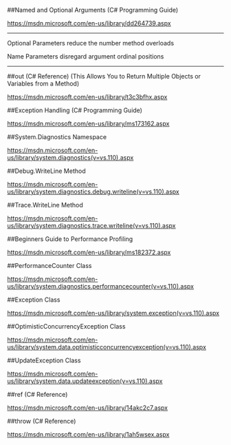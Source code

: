 ##Named and Optional Arguments (C# Programming Guide)

https://msdn.microsoft.com/en-us/library/dd264739.aspx

-----------------------------------------------------------------

Optional Parameters reduce the number  method overloads

Name Parameters disregard argument ordinal positions

-----------------------------------------------------------------

##out (C# Reference) (This Allows You to Return Multiple Objects or Variables from a Method)

https://msdn.microsoft.com/en-us/library/t3c3bfhx.aspx

##Exception Handling (C# Programming Guide)

https://msdn.microsoft.com/en-us/library/ms173162.aspx

##System.Diagnostics Namespace

https://msdn.microsoft.com/en-us/library/system.diagnostics(v=vs.110).aspx

##Debug.WriteLine Method

https://msdn.microsoft.com/en-us/library/system.diagnostics.debug.writeline(v=vs.110).aspx

##Trace.WriteLine Method

https://msdn.microsoft.com/en-us/library/system.diagnostics.trace.writeline(v=vs.110).aspx

##Beginners Guide to Performance Profiling

https://msdn.microsoft.com/en-us/library/ms182372.aspx

##PerformanceCounter Class

https://msdn.microsoft.com/en-us/library/system.diagnostics.performancecounter(v=vs.110).aspx

##Exception Class

https://msdn.microsoft.com/en-us/library/system.exception(v=vs.110).aspx

##OptimisticConcurrencyException Class

https://msdn.microsoft.com/en-us/library/system.data.optimisticconcurrencyexception(v=vs.110).aspx

##UpdateException Class

https://msdn.microsoft.com/en-us/library/system.data.updateexception(v=vs.110).aspx

##ref (C# Reference)

https://msdn.microsoft.com/en-us/library/14akc2c7.aspx

##throw (C# Reference)

https://msdn.microsoft.com/en-us/library/1ah5wsex.aspx